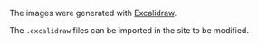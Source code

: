 The images were generated with [Excalidraw](https://excalidraw.com/).

The `.excalidraw` files can be imported in the site to be modified.